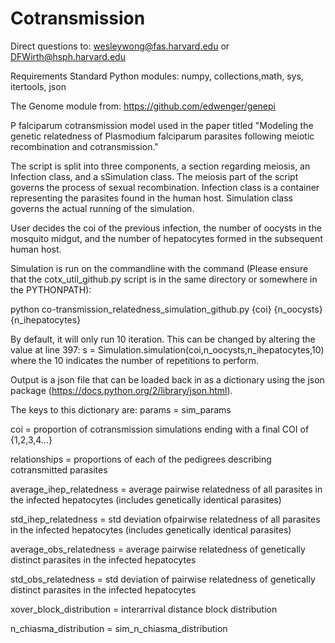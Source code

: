 # Cotransmission
Direct questions to: wesleywong@fas.harvard.edu or DFWirth@hsph.harvard.edu 

Requirements
Standard Python modules: numpy, collections,math, sys, itertools, json

The Genome module from: https://github.com/edwenger/genepi


P falciparum cotransmission model used in the paper titled "Modeling the genetic relatedness of Plasmodium falciparum parasites following meiotic recombination and cotransmission."

The script is split into three components, a section regarding meiosis, an Infection class, and a sSimulation class.
The meiosis part of the script governs the process of sexual recombination.
Infection class is a container representing the parasites found in the human host.
Simulation class governs the actual running of the simulation.


User decides the coi of the previous infection, the number of oocysts in the mosquito midgut, and the number of hepatocytes formed in the subsequent human host.

Simulation is run on the commandline with the command (Please ensure that the cotx_util_github.py script is in the same directory or somewhere in the PYTHONPATH):

python co-transmission_relatedness_simulation_github.py {coi} {n_oocysts} {n_ihepatocytes}

By default, it will only run 10 iteration. This can be changed by altering the value at line 397:
s = Simulation.simulation(coi,n_oocysts,n_ihepatocytes,10)
where the 10 indicates the number of repetitions to perform.

Output is a json file that can be loaded back in as a dictionary using the json package (https://docs.python.org/2/library/json.html).

The keys to this dictionary are:
params = sim_params

coi = proportion of cotransmission simulations ending with a final COI of {1,2,3,4...}

relationships = proportions of each of the pedigrees describing cotransmitted parasites 

average_ihep_relatedness = average pairwise relatedness of all parasites in the infected hepatocytes (includes genetically identical parasites)

std_ihep_relatedness = std deviation ofpairwise relatedness of all parasites in the infected hepatocytes (includes genetically identical parasites) 

average_obs_relatedness = average pairwise relatedness of genetically distinct parasites in the infected hepatocytes

std_obs_relatedness = std deviation of pairwise relatedness of genetically distinct parasites in the infected hepatocytes

xover_block_distribution = interarrival distance block distribution

n_chiasma_distribution = sim_n_chiasma_distribution
